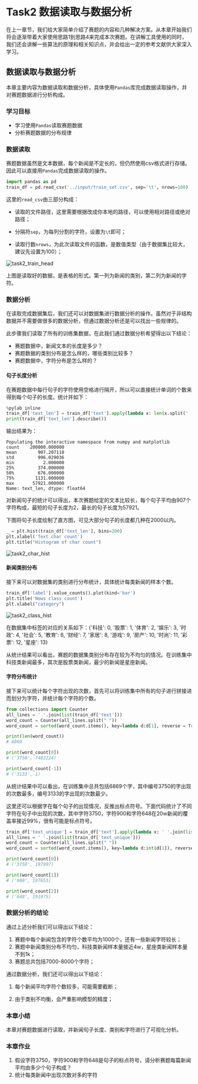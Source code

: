 # Task2 数据读取与数据分析

在上一章节，我们给大家简单介绍了赛题的内容和几种解决方案。从本章开始我们将会逐渐带着大家使用思路1到思路4来完成本次赛题。在讲解工具使用的同时，我们还会讲解一些算法的原理和相关知识点，并会给出一定的参考文献供大家深入学习。

## 数据读取与数据分析

本章主要内容为数据读取和数据分析，具体使用`Pandas`库完成数据读取操作，并对赛题数据进行分析构成。

### 学习目标

- 学习使用`Pandas`读取赛题数据
- 分析赛题数据的分布规律

### 数据读取

赛题数据虽然是文本数据，每个新闻是不定长的，但仍然使用csv格式进行存储。因此可以直接用`Pandas`完成数据读取的操作。

```python
import pandas as pd
train_df = pd.read_csv('../input/train_set.csv', sep='\t', nrows=100)
```

这里的`read_csv`由三部分构成：

- 读取的文件路径，这里需要根据改成你本地的路径，可以使用相对路径或绝对路径；

- 分隔符`sep`，为每列分割的字符，设置为`\t`即可；
- 读取行数`nrows`，为此次读取文件的函数，是数值类型（由于数据集比较大，建议先设置为100）；


![task2_train_head](https://img-blog.csdnimg.cn/20200714203730739.png)

上图是读取好的数据，是表格的形式。第一列为新闻的类别，第二列为新闻的字符。

### 数据分析

在读取完成数据集后，我们还可以对数据集进行数据分析的操作。虽然对于非结构数据并不需要做很多的数据分析，但通过数据分析还是可以找出一些规律的。



此步骤我们读取了所有的训练集数据，在此我们通过数据分析希望得出以下结论：

- 赛题数据中，新闻文本的长度是多少？
- 赛题数据的类别分布是怎么样的，哪些类别比较多？
- 赛题数据中，字符分布是怎么样的？



#### 句子长度分析

在赛题数据中每行句子的字符使用空格进行隔开，所以可以直接统计单词的个数来得到每个句子的长度。统计并如下：

```python
%pylab inline
train_df['text_len'] = train_df['text'].apply(lambda x: len(x.split(' ')))
print(train_df['text_len'].describe())
```

输出结果为：

```
Populating the interactive namespace from numpy and matplotlib
count    200000.000000
mean        907.207110
std         996.029036
min           2.000000
25%         374.000000
50%         676.000000
75%        1131.000000
max       57921.000000
Name: text_len, dtype: float64
```

对新闻句子的统计可以得出，本次赛题给定的文本比较长，每个句子平均由907个字符构成，最短的句子长度为2，最长的句子长度为57921。

下图将句子长度绘制了直方图，可见大部分句子的长度都几种在2000以内。

```python
_ = plt.hist(train_df['text_len'], bins=200)
plt.xlabel('Text char count')
plt.title("Histogram of char count")
```

![task2_char_hist](https://img-blog.csdnimg.cn/20200714203836905.png)

#### 新闻类别分布

接下来可以对数据集的类别进行分布统计，具体统计每类新闻的样本个数。

```python
train_df['label'].value_counts().plot(kind='bar')
plt.title('News class count')
plt.xlabel("category")
```

![task2_class_hist](https://img-blog.csdnimg.cn/20200714203929296.png)

在数据集中标签的对应的关系如下：{'科技': 0, '股票': 1, '体育': 2, '娱乐': 3, '时政': 4, '社会': 5, '教育': 6, '财经': 7, '家居': 8, '游戏': 9, '房产': 10, '时尚': 11, '彩票': 12, '星座': 13}

从统计结果可以看出，赛题的数据集类别分布存在较为不均匀的情况。在训练集中科技类新闻最多，其次是股票类新闻，最少的新闻是星座新闻。

#### 字符分布统计

接下来可以统计每个字符出现的次数，首先可以将训练集中所有的句子进行拼接进而划分为字符，并统计每个字符的个数。

```python
from collections import Counter
all_lines = ' '.join(list(train_df['text']))
word_count = Counter(all_lines.split(" "))
word_count = sorted(word_count.items(), key=lambda d:d[1], reverse = True)

print(len(word_count))
# 6869

print(word_count[0])
# ('3750', 7482224)

print(word_count[-1])
# ('3133', 1)
```

从统计结果中可以看出，在训练集中总共包括6869个字，其中编号3750的字出现的次数最多，编号3133的字出现的次数最少。

这里还可以根据字在每个句子的出现情况，反推出标点符号。下面代码统计了不同字符在句子中出现的次数，其中字符3750，字符900和字符648在20w新闻的覆盖率接近99%，很有可能是标点符号。

```python
train_df['text_unique'] = train_df['text'].apply(lambda x: ' '.join(list(set(x.split(' ')))))
all_lines = ' '.join(list(train_df['text_unique']))
word_count = Counter(all_lines.split(" "))
word_count = sorted(word_count.items(), key=lambda d:int(d[1]), reverse = True)

print(word_count[0])
# ('3750', 197997)

print(word_count[1])
# ('900', 197653)

print(word_count[2])
# ('648', 191975)
```



### 数据分析的结论

通过上述分析我们可以得出以下结论：

1. 赛题中每个新闻包含的字符个数平均为1000个，还有一些新闻字符较长；
2. 赛题中新闻类别分布不均匀，科技类新闻样本量接近4w，星座类新闻样本量不到1k；
3. 赛题总共包括7000-8000个字符；

通过数据分析，我们还可以得出以下结论：

1. 每个新闻平均字符个数较多，可能需要截断；

2. 由于类别不均衡，会严重影响模型的精度；

### 本章小结

本章对赛题数据进行读取，并新闻句子长度、类别和字符进行了可视化分析。

### 本章作业

1. 假设字符3750，字符900和字符648是句子的标点符号，请分析赛题每篇新闻平均由多少个句子构成？
2. 统计每类新闻中出现次数对多的字符

